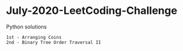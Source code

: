 # July-2020-LeetCoding-Challenge
Python solutions
```
1st - Arranging Coins
2nd - Binary Tree Order Traversal II
```
